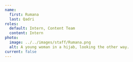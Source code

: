```yaml
---
name:
  first: Rumana
  last: Qadri
roles:
  default: Intern, Content Team
  content: Intern
photo:
  image: ../../images/staff/Rumana.png
  alt: A young woman in a hijab, looking the other way.
current: false
---
```

